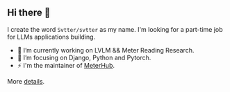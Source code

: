 ## Hi there 👋

I create the word `Svtter/svtter` as my name.
I'm looking for a part-time job for LLMs applications building.

- 🔭 I’m currently working on LVLM && Meter Reading Research.
- 🌱 I’m focusing on Django, Python and Pytorch.
- ⚡ I'm the maintainer of [MeterHub](meterhub.sun-praise.com).

More [details](https://svtter.github.io/about/).

<!--
**Svtter/svtter** is a ✨ _special_ ✨ repository because its `README.md` (this file) appears on your GitHub profile.

Here are some ideas to get you started:

- 🔭 I’m currently working on ...
- 🌱 I’m currently learning ...
- 👯 I’m looking to collaborate on ...
- 🤔 I’m looking for help with ...
- 💬 Ask me about ...
- 📫 How to reach me: ...
- 😄 Pronouns: ...
- ⚡ Fun fact: ...
-->
